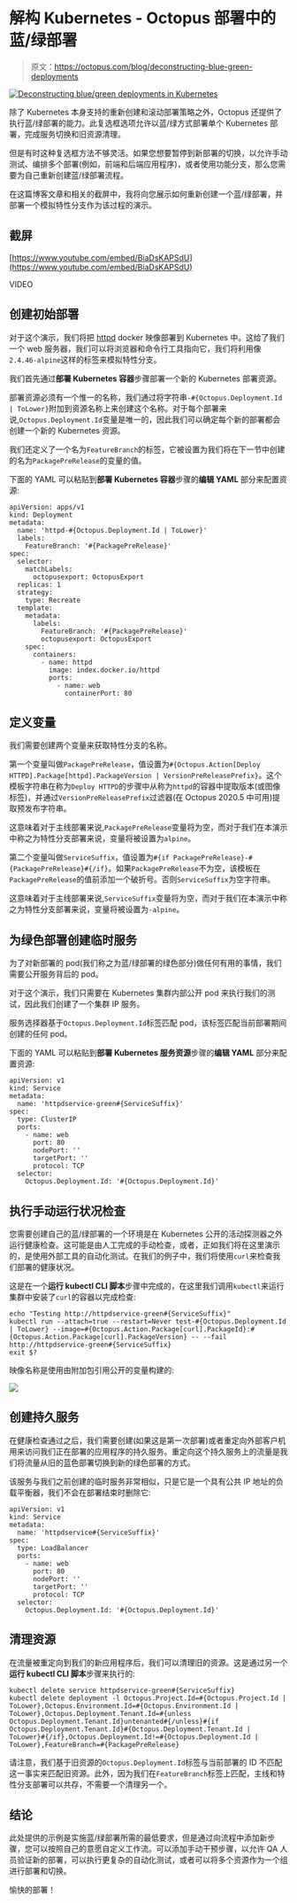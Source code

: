 # 解构 Kubernetes - Octopus 部署中的蓝/绿部署

> 原文：<https://octopus.com/blog/deconstructing-blue-green-deployments>

[![Deconstructing blue/green deployments in Kubernetes](img/775792e03755c085ecd6f1883b0be42d.png)](#)

除了 Kubernetes 本身支持的重新创建和滚动部署策略之外，Octopus 还提供了执行蓝/绿部署的能力。此复选框选项允许以蓝/绿方式部署单个 Kubernetes 部署，完成服务切换和旧资源清理。

但是有时这种复选框方法不够灵活。如果您想要暂停到新部署的切换，以允许手动测试、编排多个部署(例如，前端和后端应用程序)，或者使用功能分支，那么您需要为自己重新创建蓝/绿部署流程。

在这篇博客文章和相关的截屏中，我将向您展示如何重新创建一个蓝/绿部署，并部署一个模拟特性分支作为该过程的演示。

## 截屏

[https://www.youtube.com/embed/BiaDsKAPSdU](https://www.youtube.com/embed/BiaDsKAPSdU)

VIDEO

## 创建初始部署

对于这个演示，我们将把 [httpd](https://hub.docker.com/_/httpd) docker 映像部署到 Kubernetes 中。这给了我们一个 web 服务器，我们可以将浏览器和命令行工具指向它，我们将利用像`2.4.46-alpine`这样的标签来模拟特性分支。

我们首先通过**部署 Kubernetes 容器**步骤部署一个新的 Kubernetes 部署资源。

部署资源必须有一个惟一的名称，我们通过将字符串`-#{Octopus.Deployment.Id | ToLower}`附加到资源名称上来创建这个名称。对于每个部署来说,`Octopus.Deployment.Id`变量是唯一的，因此我们可以确定每个新的部署都会创建一个新的 Kubernetes 资源。

我们还定义了一个名为`FeatureBranch`的标签，它被设置为我们将在下一节中创建的名为`PackagePreRelease`的变量的值。

下面的 YAML 可以粘贴到**部署 Kubernetes 容器**步骤的**编辑 YAML** 部分来配置资源:

```
apiVersion: apps/v1
kind: Deployment
metadata:
  name: 'httpd-#{Octopus.Deployment.Id | ToLower}'
  labels:
    FeatureBranch: '#{PackagePreRelease}'
spec:
  selector:
    matchLabels:
      octopusexport: OctopusExport
  replicas: 1
  strategy:
    type: Recreate
  template:
    metadata:
      labels:
        FeatureBranch: '#{PackagePreRelease}'
        octopusexport: OctopusExport
    spec:
      containers:
        - name: httpd
          image: index.docker.io/httpd
          ports:
            - name: web
              containerPort: 80 
```

## 定义变量

我们需要创建两个变量来获取特性分支的名称。

第一个变量叫做`PackagePreRelease`，值设置为`#{Octopus.Action[Deploy HTTPD].Package[httpd].PackageVersion | VersionPreReleasePrefix}`。这个模板字符串在称为`Deploy HTTPD`的步骤中从称为`httpd`的容器中提取版本(或图像标签)，并通过`VersionPreReleasePrefix`过滤器(在 Octopus 2020.5 中可用)提取预发布字符串。

这意味着对于主线部署来说,`PackagePreRelease`变量将为空，而对于我们在本演示中称之为特性分支部署来说，变量将被设置为`alpine`。

第二个变量叫做`ServiceSuffix`，值设置为`#{if PackagePreRelease}-#{PackagePreRelease}#{/if}`。如果`PackagePreRelease`不为空，该模板在`PackagePreRelease`的值前添加一个破折号。否则`ServiceSuffix`为空字符串。

这意味着对于主线部署来说,`ServiceSuffix`变量将为空，而对于我们在本演示中称之为特性分支部署来说，变量将被设置为`-alpine`。

## 为绿色部署创建临时服务

为了对新部署的 pod(我们称之为蓝/绿部署的绿色部分)做任何有用的事情，我们需要公开服务背后的 pod。

对于这个演示，我们只需要在 Kubernetes 集群内部公开 pod 来执行我们的测试，因此我们创建了一个集群 IP 服务。

服务选择器基于`Octopus.Deployment.Id`标签匹配 pod，该标签匹配当前部署期间创建的任何 pod。

下面的 YAML 可以粘贴到**部署 Kubernetes 服务资源**步骤的**编辑 YAML** 部分来配置资源:

```
apiVersion: v1
kind: Service
metadata:
  name: 'httpdservice-green#{ServiceSuffix}'
spec:
  type: ClusterIP
  ports:
    - name: web
      port: 80
      nodePort: ''
      targetPort: ''
      protocol: TCP
  selector:
    Octopus.Deployment.Id: '#{Octopus.Deployment.Id}' 
```

## 执行手动运行状况检查

您需要创建自己的蓝/绿部署的一个环境是在 Kubernetes 公开的活动探测器之外运行健康检查。这可能是由人工完成的手动检查，或者，正如我们将在这里演示的，是使用外部工具的自动化测试。在我们的例子中，我们将使用`curl`来检查我们部署的健康状况。

这是在一个**运行 kubectl CLI 脚本**步骤中完成的，在这里我们调用`kubectl`来运行集群中安装了`curl`的容器以完成检查:

```
echo "Testing http://httpdservice-green#{ServiceSuffix}"
kubectl run --attach=true --restart=Never test-#{Octopus.Deployment.Id | ToLower} --image=#{Octopus.Action.Package[curl].PackageId}:#{Octopus.Action.Package[curl].PackageVersion} -- --fail http://httpdservice-green#{ServiceSuffix}
exit $? 
```

映像名称是使用由附加包引用公开的变量构建的:

[![](img/421cf82fcfdeb09d9c539eb85af6bae2.png)](#)

## 创建持久服务

在健康检查通过之后，我们需要创建(如果这是第一次部署)或者重定向外部客户机用来访问我们正在部署的应用程序的持久服务。重定向这个持久服务上的流量是我们将流量从旧的蓝色部署切换到新的绿色部署的方式。

该服务与我们之前创建的临时服务非常相似，只是它是一个具有公共 IP 地址的负载平衡器，我们不会在部署结束时删除它:

```
apiVersion: v1
kind: Service
metadata:
  name: 'httpdservice#{ServiceSuffix}'
spec:
  type: LoadBalancer
  ports:
    - name: web
      port: 80
      nodePort: ''
      targetPort: ''
      protocol: TCP
  selector:
    Octopus.Deployment.Id: '#{Octopus.Deployment.Id}' 
```

## 清理资源

在流量被重定向到我们的新应用程序后，我们可以清理旧的资源。这是通过另一个**运行 kubectl CLI 脚本**步骤来执行的:

```
kubectl delete service httpdservice-green#{ServiceSuffix}
kubectl delete deployment -l Octopus.Project.Id=#{Octopus.Project.Id | ToLower},Octopus.Environment.Id=#{Octopus.Environment.Id | ToLower},Octopus.Deployment.Tenant.Id=#{unless Octopus.Deployment.Tenant.Id}untenanted#{/unless}#{if Octopus.Deployment.Tenant.Id}#{Octopus.Deployment.Tenant.Id | ToLower}#{/if},Octopus.Deployment.Id!=#{Octopus.Deployment.Id | ToLower},FeatureBranch=#{PackagePreRelease} 
```

请注意，我们基于旧资源的`Octopus.Deployment.Id`标签与当前部署的 ID 不匹配这一事实来匹配旧资源。此外，因为我们在`FeatureBranch`标签上匹配，主线和特性分支部署可以共存，不需要一个清理另一个。

## 结论

此处提供的示例是实施蓝/绿部署所需的最低要求，但是通过向流程中添加新步骤，您可以按照自己的意愿自定义工作流。可以添加手动干预步骤，以允许 QA 人员验证新的部署，可以执行更复杂的自动化测试，或者可以将多个资源作为一个组进行部署和切换。

愉快的部署！